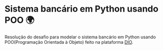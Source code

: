 # Sistema bancário em Python usando POO 🌍

Resolução do desafio para modelar o sistema bancário em Python usando POO(Programação Orientada à Objeto) feito na plataforma [DIO]('web.dio.me').